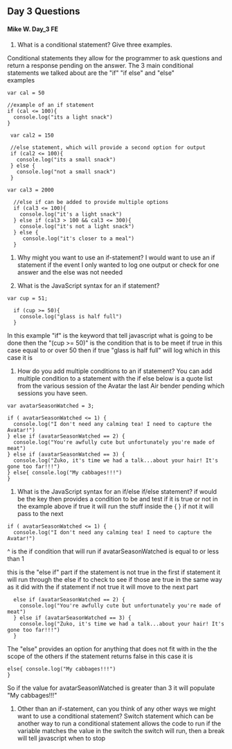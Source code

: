 ## Day 3 Questions
#### Mike W. Day_3 FE

1. What is a conditional statement? Give three examples.

Conditional statements they allow for the programmer to ask questions and return a response pending on the answer.
The 3 main conditional statements we talked about are the "if" "if else" and "else"  
examples
```
var cal = 50

//example of an if statement  
if (cal <= 100){
  console.log("its a light snack")
}
```
```
 var cal2 = 150

 //else statement, which will provide a second option for output  
 if (cal2 <= 100){
   console.log("its a small snack")
 } else {
   console.log("not a small snack")
 }
```
```
var cal3 = 2000

  //else if can be added to provide multiple options
  if (cal3 <= 100){
    console.log("it's a light snack")
  } else if (cal3 > 100 && cal3 <= 300){
    console.log("it's not a light snack")
  } else {
     console.log("it's closer to a meal")
  }
  ```
1. Why might you want to use an if-statement?
  I would want to use an if statement if the event I only wanted to log one output or
  check for one answer and the else was not needed

1. What is the JavaScript syntax for an if statement?
```
var cup = 51;

  if (cup >= 50){
    console.log("glass is half full")
  }
```
In this example "if" is the keyword that tell javascript what is going to be done
then the "(cup >= 50)" is the condition that is to be meet if true in this case equal to or over 50
then if true "glass is half full" will log which in this case it is

1. How do you add multiple conditions to an if statement?
  You can add multiple condition to a statement with the if else
  below is a quote list from the various session of the Avatar the last Air bender pending
  which sessions you have seen.
  ```
  var avatarSeasonWatched = 3;

  if ( avatarSeasonWatched <= 1) {
    console.log("I don't need any calming tea! I need to capture the Avatar!")
  } else if (avatarSeasonWatched == 2) {
    console.log("You're awfully cute but unfortunately you're made of meat")
  } else if (avatarSeasonWatched == 3) {
    console.log("Zuko, it's time we had a talk...about your hair! It's gone too far!!!")
  } else{ console.log("My cabbages!!!")
  }
  ```

1. What is the JavaScript syntax for an if/else if/else statement?
  if would be the key then provides a condition to be and test if it is true or not
  in the example above if true it will run the stuff inside the { } if not it will pass to the next
  ```
  if ( avatarSeasonWatched <= 1) {
    console.log("I don't need any calming tea! I need to capture the Avatar!")
  ```
  ^ is the if condition that will run if avatarSeasonWatched is equal to or less than 1

this is the "else if" part if the statement is not true in the first if statement it will run through
the else if to check to see if those are true in the same way as it did with the if statement if not true it will move to the next part  
```
  else if (avatarSeasonWatched == 2) {
    console.log("You're awfully cute but unfortunately you're made of meat")
  } else if (avatarSeasonWatched == 3) {
    console.log("Zuko, it's time we had a talk...about your hair! It's gone too far!!!")
  }
```  
The "else" provides an option for anything that does not fit with in the the scope of the others if the statement
returns false in this case it is      
```
else{ console.log("My cabbages!!!")
}

```
So if the value for avatarSeasonWatched is greater than 3 it will populate "My cabbages!!!"

1. Other than an if-statement, can you think of any other ways we might want to use a conditional statement?
  Switch statement which can be another way to run a conditional statement allows the code to run if the variable matches the value in the switch the switch will run, then a break will tell javascript when to stop
